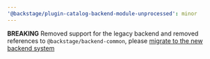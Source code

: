```yaml
---
'@backstage/plugin-catalog-backend-module-unprocessed': minor
---
```


**BREAKING** Removed support for the legacy backend and removed references to `@backstage/backend-common`, please [migrate to the new backend system](https://backstage.io/docs/backend-system/building-plugins-and-modules/migrating)
